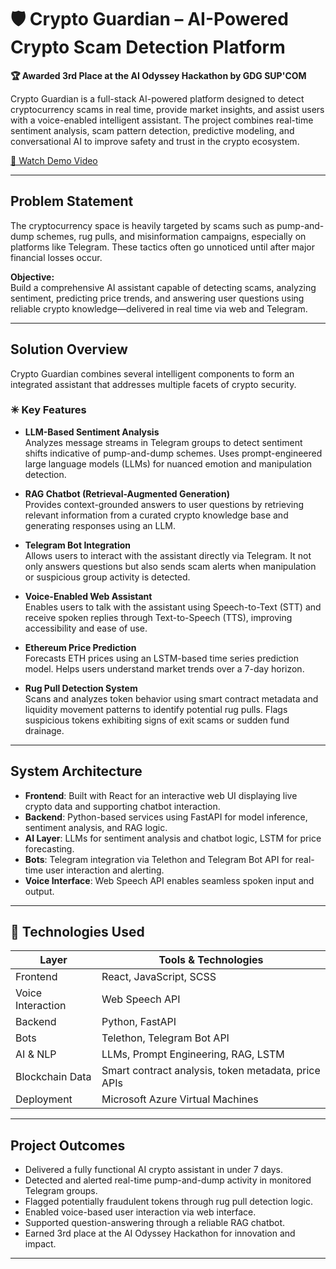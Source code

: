 # 🛡 Crypto Guardian – AI-Powered Crypto Scam Detection Platform

**🏆 Awarded 3rd Place at the AI Odyssey Hackathon by GDG SUP'COM**

Crypto Guardian is a full-stack AI-powered platform designed to detect cryptocurrency scams in real time, provide market insights, and assist users with a voice-enabled intelligent assistant. The project combines real-time sentiment analysis, scam pattern detection, predictive modeling, and conversational AI to improve safety and trust in the crypto ecosystem.

[🎥 Watch Demo Video](https://youtu.be/yYzrvi1w0bI)

---

## Problem Statement

The cryptocurrency space is heavily targeted by scams such as pump-and-dump schemes, rug pulls, and misinformation campaigns, especially on platforms like Telegram. These tactics often go unnoticed until after major financial losses occur.

**Objective:**  
Build a comprehensive AI assistant capable of detecting scams, analyzing sentiment, predicting price trends, and answering user questions using reliable crypto knowledge—delivered in real time via web and Telegram.

---

##  Solution Overview

Crypto Guardian combines several intelligent components to form an integrated assistant that addresses multiple facets of crypto security.

### ✳ Key Features

- **LLM-Based Sentiment Analysis**  
  Analyzes message streams in Telegram groups to detect sentiment shifts indicative of pump-and-dump schemes. Uses prompt-engineered large language models (LLMs) for nuanced emotion and manipulation detection.

- **RAG Chatbot (Retrieval-Augmented Generation)**  
  Provides context-grounded answers to user questions by retrieving relevant information from a curated crypto knowledge base and generating responses using an LLM.

- **Telegram Bot Integration**  
  Allows users to interact with the assistant directly via Telegram. It not only answers questions but also sends scam alerts when manipulation or suspicious group activity is detected.

- **Voice-Enabled Web Assistant**  
  Enables users to talk with the assistant using Speech-to-Text (STT) and receive spoken replies through Text-to-Speech (TTS), improving accessibility and ease of use.

- **Ethereum Price Prediction**  
  Forecasts ETH prices using an LSTM-based time series prediction model. Helps users understand market trends over a 7-day horizon.

- **Rug Pull Detection System**  
  Scans and analyzes token behavior using smart contract metadata and liquidity movement patterns to identify potential rug pulls. Flags suspicious tokens exhibiting signs of exit scams or sudden fund drainage.

---

##  System Architecture

- **Frontend**: Built with React for an interactive web UI displaying live crypto data and supporting chatbot interaction.
- **Backend**: Python-based services using FastAPI for model inference, sentiment analysis, and RAG logic.
- **AI Layer**: LLMs for sentiment analysis and chatbot logic, LSTM for price forecasting.
- **Bots**: Telegram integration via Telethon and Telegram Bot API for real-time user interaction and alerting.
- **Voice Interface**: Web Speech API enables seamless spoken input and output.

---

## 🔧 Technologies Used

| Layer             | Tools & Technologies                                |
|------------------|------------------------------------------------------|
| Frontend          | React, JavaScript, SCSS                             |
| Voice Interaction | Web Speech API                                      |
| Backend           | Python, FastAPI                                     |
| Bots              | Telethon, Telegram Bot API                          |
| AI & NLP          | LLMs, Prompt Engineering, RAG, LSTM                 |
| Blockchain Data   | Smart contract analysis, token metadata, price APIs |
| Deployment        | Microsoft Azure Virtual Machines                    |

---

## Project Outcomes

- Delivered a fully functional AI crypto assistant in under 7 days.
- Detected and alerted real-time pump-and-dump activity in monitored Telegram groups.
- Flagged potentially fraudulent tokens through rug pull detection logic.
- Enabled voice-based user interaction via web interface.
- Supported question-answering through a reliable RAG chatbot.
- Earned 3rd place at the AI Odyssey Hackathon for innovation and impact.

---


